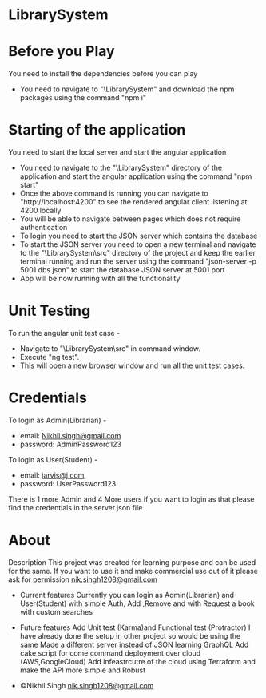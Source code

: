 # LibrarySystem

Before you Play
================
You need to install the dependencies before you can play 

- You need to navigate to "\LibrarySystem" and download the npm packages using the command "npm i"

Starting of the application
================
You need to start the local server and start the angular application 

- You need to navigate to the "\LibrarySystem" directory of the application and start the angular application using the command "npm start"
- Once the above command is running you can navigate to "http://localhost:4200" to see the rendered angular client listening at 4200 locally
- You will be able to navigate between pages which does not require authentication
- To login you need to start the JSON server which contains the database
- To start the JSON server you need to open a new terminal and navigate to the "\LibrarySystem\src" directory of the project and keep the earlier terminal running and run the 
  server using the command "json-server -p 5001 dbs.json" to start the database JSON server at 5001 port
- App will be now running with all the functionality 

Unit Testing
================
To run the angular unit test case -

- Navigate to "\LibrarySystem\src" in command window.
- Execute "ng test".
- This will open a new browser window and run all the unit test cases.

Credentials
================
To login as Admin(Librarian) -
- email: Nikhil.singh@gmail.com
- password: AdminPassword123

To login as User(Student) -
- email: jarvis@j.com
- password: UserPassword123

There is 1 more Admin and 4 More users if you want to login as that please find the credentials in the server.json file

About 
================
Description 
  This project was created for learning purpose and can be used for the same.
  If you want to use it and make commercial use out of it please ask for permission nik.singh1208@gmail.com

- Current features
  Currently you can login as Admin(Librarian) and User(Student) with simple Auth,
  Add ,Remove and with Request a book with custom searches

- Future features
  Add Unit test (Karma)and Functional test (Protractor) I have already done the setup in other project so would be using the same
  Made a different server instead of JSON learning GraphQL
  Add cake script for come command deployment over cloud (AWS,GoogleCloud)
  Add infeastrcutre of the cloud using Terraform and make the API more simple and Robust



- ©Nikhil Singh
    nik.singh1208@gmail.com